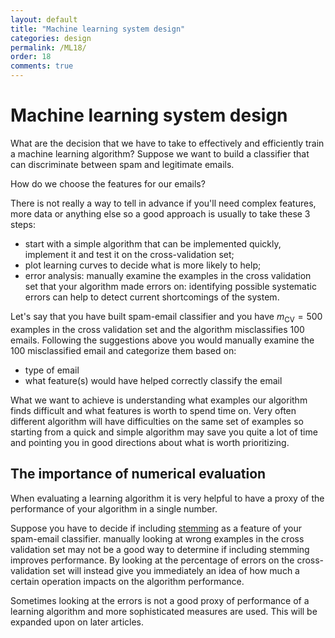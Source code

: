 ```yaml
---
layout: default
title: "Machine learning system design"
categories: design
permalink: /ML18/
order: 18
comments: true
---
```


# Machine learning system design
What are the decision that we have to take to effectively and efficiently train a machine learning algorithm? Suppose we want to build a classifier that can discriminate between spam and legitimate emails.

How do we choose the features for our emails?

There is not really a way to tell in advance if you'll need complex features, more data or anything else so a good approach is usually to take these 3 steps:

* start with a simple algorithm that can be implemented quickly, implement it and test it on the cross-validation set;
* plot learning curves to decide what is more likely to help;
* error analysis: manually examine the examples in the cross validation set that your algorithm made errors on: identifying possible systematic errors can help to detect current shortcomings of the system.

Let's say that you have built spam-email classifier and you have $m_\text{CV}=500$ examples in the cross validation set and the algorithm misclassifies 100 emails. Following the suggestions above you would manually examine the 100 misclassified email and categorize them based on:

* type of email
* what feature(s) would have helped correctly classify the email

What we want to achieve is understanding what examples our algorithm finds difficult and what features is worth to spend time on. Very often different algorithm will have difficulties on the same set of examples so starting from a quick and simple algorithm may save you quite a lot of time and pointing you in good directions about what is worth prioritizing.

## The importance of numerical evaluation
When evaluating a learning algorithm it is very helpful to have a proxy of the performance of your algorithm in a single number.

Suppose you have to decide if including [stemming](https://en.wikipedia.org/wiki/Stemming) as a feature of your spam-email classifier. manually looking at wrong examples in the cross validation set may not be a good way to determine if including stemming improves performance. By looking at the percentage of errors on the cross-validation set will instead give you immediately an idea of how much a certain operation impacts on the algorithm performance.

Sometimes looking at the errors is not a good proxy of performance of a learning algorithm and more sophisticated measures are used. This will be expanded upon on later articles.

